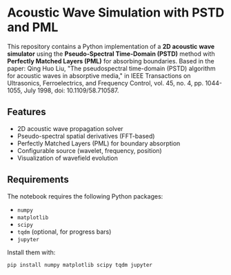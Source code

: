 # Acoustic Wave Simulation with PSTD and PML

This repository contains a Python implementation of a **2D acoustic wave simulator** using the **Pseudo-Spectral Time-Domain (PSTD)** method with **Perfectly Matched Layers (PML)** for absorbing boundaries.
Based in the paper:
Qing Huo Liu, "The pseudospectral time-domain (PSTD) algorithm for acoustic waves in absorptive media," in IEEE Transactions on Ultrasonics, Ferroelectrics, and Frequency Control, vol. 45, no. 4, pp. 1044-1055, July 1998, doi: 10.1109/58.710587.

## Features
- 2D acoustic wave propagation solver
- Pseudo-spectral spatial derivatives (FFT-based)
- Perfectly Matched Layers (PML) for boundary absorption
- Configurable source (wavelet, frequency, position)
- Visualization of wavefield evolution

## Requirements
The notebook requires the following Python packages:
- `numpy`
- `matplotlib`
- `scipy`
- `tqdm` (optional, for progress bars)
- `jupyter`

Install them with:
```bash
pip install numpy matplotlib scipy tqdm jupyter
